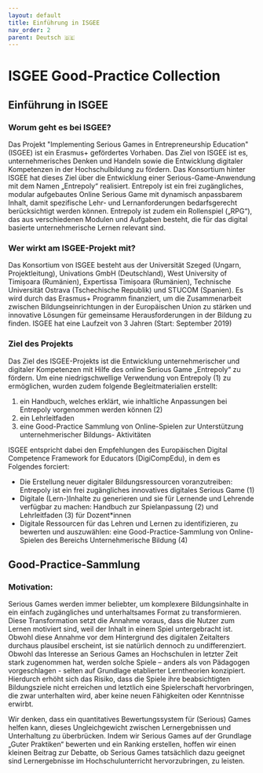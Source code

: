 ```yaml
---
layout: default
title: Einführung in ISGEE
nav_order: 2
parent: Deutsch 🇩🇪
---
```


# ISGEE Good-Practice Collection

## Einführung in ISGEE

### Worum geht es bei ISGEE?

Das Projekt "Implementing Serious Games in Entrepreneurship Education" (ISGEE) ist ein Erasmus+ gefördertes Vorhaben. Das Ziel von ISGEE ist es, unternehmerisches Denken und Handeln sowie die Entwicklung digitaler Kompetenzen in der Hochschulbildung zu fördern. Das Konsortium hinter ISGEE hat dieses Ziel über die Entwicklung einer Serious-Game-Anwendung mit dem Namen „Entrepoly“ realisiert. Entrepoly ist ein frei zugängliches, modular aufgebautes Online Serious Game mit dynamisch anpassbarem Inhalt, damit spezifische Lehr- und Lernanforderungen bedarfsgerecht berücksichtigt werden können. Entrepoly ist zudem ein Rollenspiel („RPG“), das aus verschiedenen Modulen und Aufgaben besteht, die für das digital basierte unternehmerische Lernen relevant sind.

### Wer wirkt am ISGEE-Projekt mit?

Das Konsortium von ISGEE besteht aus der Universität Szeged (Ungarn, Projektleitung), Univations GmbH (Deutschland), West University of Timișoara (Rumänien), Expertissa Timișoara (Rumänien), Technische Universität Ostrava (Tschechische Republik) und STUCOM (Spanien). Es wird durch das Erasmus+ Programm finanziert, um die Zusammenarbeit zwischen Bildungseinrichtungen in der Europäischen Union zu stärken und innovative Lösungen für gemeinsame Herausforderungen in der Bildung zu finden. ISGEE hat eine Laufzeit von 3 Jahren (Start: September 2019)

### Ziel des Projekts

Das Ziel des ISGEE-Projekts ist die Entwicklung unternehmerischer und digitaler Kompetenzen mit Hilfe des online Serious Game „Entrepoly“ zu fördern. Um eine niedrigschwellige Verwendung von Entrepoly (1) zu ermöglichen, wurden zudem folgende Begleitmaterialien erstellt: 
1. ein Handbuch, welches erklärt, wie inhaltliche Anpassungen bei Entrepoly vorgenommen werden können (2)
2. ein Lehrleitfaden 
3. eine Good-Practice Sammlung von Online-Spielen zur Unterstützung unternehmerischer Bildungs- Aktivitäten

ISGEE entspricht dabei den Empfehlungen des Europäischen Digital Competence Framework for Educators (DigiCompEdu), in dem es Folgendes forciert:
-	Die Erstellung neuer digitaler Bildungsressourcen voranzutreiben: Entrepoly ist ein frei zugängliches innovatives digitales Serious Game (1)
-	Digitale (Lern-)Inhalte zu generieren und sie für Lernende und Lehrende verfügbar zu machen: Handbuch zur Spielanpassung (2) und Lehrleitfaden (3) für Dozent*innen
-	Digitale Ressourcen für das Lehren und Lernen zu identifizieren, zu bewerten und auszuwählen: eine Good-Practice-Sammlung von Online-Spielen des Bereichs Unternehmerische Bildung (4)


## Good-Practice-Sammlung

### Motivation:

Serious Games werden immer beliebter, um komplexere Bildungsinhalte in ein einfach zugängliches und unterhaltsames Format zu transformieren. Diese Transformation setzt die Annahme voraus, dass die Nutzer zum Lernen motiviert sind, weil der Inhalt in einem Spiel untergebracht ist. Obwohl diese Annahme vor dem Hintergrund des digitalen Zeitalters durchaus  plausibel erscheint, ist sie natürlich dennoch zu undifferenziert. Obwohl das Interesse an Serious Games an Hochschulen in letzter Zeit stark zugenommen hat, werden solche Spiele – anders als von Pädagogen vorgeschlagen - selten auf  Grundlage etablierter Lerntheorien konzipiert. Hierdurch erhöht sich das Risiko, dass die Spiele ihre beabsichtigten Bildungsziele nicht erreichen und letztlich eine Spielerschaft hervorbringen, die zwar unterhalten wird, aber keine neuen Fähigkeiten oder Kenntnisse erwirbt.

Wir denken, dass ein quantitatives Bewertungssystem für (Serious) Games helfen kann, dieses Ungleichgewicht zwischen Lernergebnissen und Unterhaltung zu überbrücken. Indem wir Serious Games auf der Grundlage „Guter Praktiken“ bewerten und ein Ranking erstellen, hoffen wir einen kleinen Beitrag zur Debatte, ob Serious Games tatsächlich dazu geeignet sind Lernergebnisse im Hochschulunterricht hervorzubringen, zu leisten.

